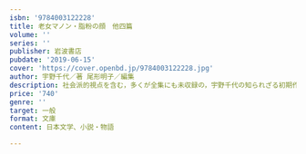 ```yaml
---
isbn: '9784003122228'
title: 老女マノン・脂粉の顔　他四篇
volume: ''
series: ''
publisher: 岩波書店
pubdate: '2019-06-15'
cover: 'https://cover.openbd.jp/9784003122228.jpg'
author: 宇野千代／著 尾形明子／編集
description: 社会派的視点を含む，多くが全集にも未収録の，宇野千代の知られざる初期作品群．(解説=尾形明子)
price: '740'
genre: ''
target: 一般
format: 文庫
content: 日本文学、小説・物語

---
```

